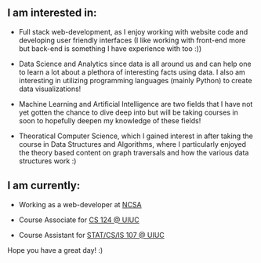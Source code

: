 ## I am interested in:

- Full stack web-development, as I enjoy working with website code and developing user friendly interfaces (I like working with front-end more but back-end is something I have experience with too :))
       
- Data Science and Analytics since data is all around us and can help one to learn a lot about a plethora of interesting facts using data. I                also am interesting in utilizing programming languages (mainly Python) to create data visualizations!
       
- Machine Learning and Artificial Intelligence are two fields that I have not yet gotten the chance to dive deep into but will be taking courses in soon to hopefully deepen my knowledge of these fields!

- Theoratical Computer Science, which I gained interest in after taking the course in Data Structures and Algorithms, where I particularly enjoyed the theory based content on graph traversals and how the various data structures work :)


## I am currently: 

   - Working as a web-developer at [NCSA](https://www.ncsa.illinois.edu/) 
    
   - Course Associate for [CS 124 @ UIUC](https://www.cs124.org/)
    
   - Course Assistant for [STAT/CS/IS 107 @ UIUC](https://discovery.cs.illinois.edu/)

Hope you have a great day! :)
